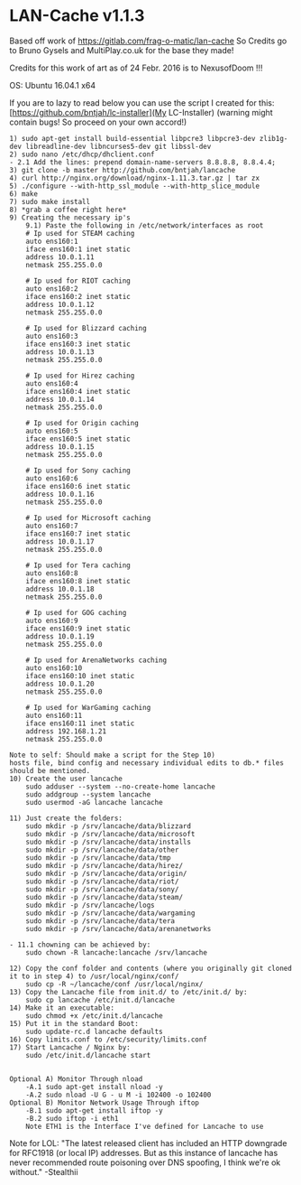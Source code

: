 LAN-Cache v1.1.3
==============

Based off work of https://gitlab.com/frag-o-matic/lan-cache
So Credits go to Bruno Gysels and MultiPlay.co.uk for the base they made!

Credits for this work of art as of 24 Febr. 2016 is to NexusofDoom !!!

OS: Ubuntu 16.04.1 x64

If you are to lazy to read below you can use the script I created for this: [https://github.com/bntjah/lc-installer](My LC-Installer) (warning might contain bugs! So proceed on your own accord!)

	1) sudo apt-get install build-essential libpcre3 libpcre3-dev zlib1g-dev libreadline-dev libncurses5-dev git libssl-dev
	2) sudo nano /etc/dhcp/dhclient.conf
	- 2.1 Add the lines: prepend domain-name-servers 8.8.8.8, 8.8.4.4;
	3) git clone -b master http://github.com/bntjah/lancache
	4) curl http://nginx.org/download/nginx-1.11.3.tar.gz | tar zx
	5) ./configure --with-http_ssl_module --with-http_slice_module
	6) make
	7) sudo make install
	8) *grab a coffee right here*
	9) Creating the necessary ip's
		9.1) Paste the following in /etc/network/interfaces as root
		# Ip used for STEAM caching
		auto ens160:1
		iface ens160:1 inet static
		address 10.0.1.11
		netmask 255.255.0.0
		
		# Ip used for RIOT caching
		auto ens160:2
		iface ens160:2 inet static
		address 10.0.1.12
		netmask 255.255.0.0
		
		# Ip used for Blizzard caching
		auto ens160:3
		iface ens160:3 inet static
		address 10.0.1.13
		netmask 255.255.0.0
		
		# Ip used for Hirez caching
		auto ens160:4
		iface ens160:4 inet static
		address 10.0.1.14
		netmask 255.255.0.0

		# Ip used for Origin caching	
		auto ens160:5
		iface ens160:5 inet static
		address 10.0.1.15
		netmask 255.255.0.0
		
		# Ip used for Sony caching
		auto ens160:6
		iface ens160:6 inet static
		address 10.0.1.16
		netmask 255.255.0.0
		
		# Ip used for Microsoft caching
		auto ens160:7
		iface ens160:7 inet static
		address 10.0.1.17
		netmask 255.255.0.0
		
		# Ip used for Tera caching
		auto ens160:8
		iface ens160:8 inet static
		address 10.0.1.18
		netmask 255.255.0.0

		# Ip used for GOG caching
		auto ens160:9
		iface ens160:9 inet static
		address 10.0.1.19
		netmask 255.255.0.0

		# Ip used for ArenaNetworks caching
		auto ens160:10
		iface ens160:10 inet static
		address 10.0.1.20
		netmask 255.255.0.0

		# Ip used for WarGaming caching
		auto ens160:11
		iface ens160:11 inet static
		address 192.168.1.21
		netmask 255.255.0.0

	Note to self: Should make a script for the Step 10)
	hosts file, bind config and necessary individual edits to db.* files should be mentioned.
	10) Create the user lancache
		sudo adduser --system --no-create-home lancache
		sudo addgroup --system lancache
		sudo usermod -aG lancache lancache
	
	11) Just create the folders:
		sudo mkdir -p /srv/lancache/data/blizzard
		sudo mkdir -p /srv/lancache/data/microsoft
		sudo mkdir -p /srv/lancache/data/installs
		sudo mkdir -p /srv/lancache/data/other
		sudo mkdir -p /srv/lancache/data/tmp
		sudo mkdir -p /srv/lancache/data/hirez/
		sudo mkdir -p /srv/lancache/data/origin/
		sudo mkdir -p /srv/lancache/data/riot/
		sudo mkdir -p /srv/lancache/data/sony/
		sudo mkdir -p /srv/lancache/data/steam/
		sudo mkdir -p /srv/lancache/logs
		sudo mkdir -p /srv/lancache/data/wargaming
		sudo mkdir -p /srv/lancache/data/tera
		sudo mkdir -p /srv/lancache/data/arenanetworks
		
	- 11.1 chowning can be achieved by: 
		sudo chown -R lancache:lancache /srv/lancache

	12) Copy the conf folder and contents (where you originally git cloned it to in step 4) to /usr/local/nginx/conf/
		sudo cp -R ~/lancache/conf /usr/local/nginx/
	13) Copy the Lancache file from init.d/ to /etc/init.d/ by:
		sudo cp lancache /etc/init.d/lancache
	14) Make it an executable:
		sudo chmod +x /etc/init.d/lancache
	15) Put it in the standard Boot:
		sudo update-rc.d lancache defaults
	16) Copy limits.conf to /etc/security/limits.conf 
	17) Start Lancache / Nginx by:
		sudo /etc/init.d/lancache start
	

	Optional A) Monitor Through nload
		-A.1 sudo apt-get install nload -y
		-A.2 sudo nload -U G - u M -i 102400 -o 102400
	Optional B) Monitor Network Usage Through iftop
		-B.1 sudo apt-get install iftop -y
		-B.2 sudo iftop -i eth1
		Note ETH1 is the Interface I've defined for Lancache to use
		
Note for LOL:
"The latest released client has included an HTTP downgrade for RFC1918 (or local IP) addresses. But as this instance of lancache has never recommended route poisoning over DNS spoofing, I think we're ok without." -Stealthii
